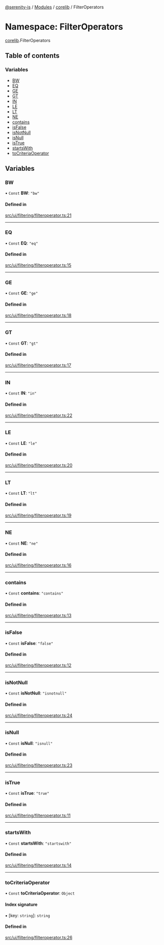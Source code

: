 [@serenity-is](../README.md) / [Modules](../modules.md) / [corelib](corelib.md) / FilterOperators

# Namespace: FilterOperators

[corelib](corelib.md).FilterOperators

## Table of contents

### Variables

- [BW](corelib.FilterOperators.md#bw)
- [EQ](corelib.FilterOperators.md#eq)
- [GE](corelib.FilterOperators.md#ge)
- [GT](corelib.FilterOperators.md#gt)
- [IN](corelib.FilterOperators.md#in)
- [LE](corelib.FilterOperators.md#le)
- [LT](corelib.FilterOperators.md#lt)
- [NE](corelib.FilterOperators.md#ne)
- [contains](corelib.FilterOperators.md#contains)
- [isFalse](corelib.FilterOperators.md#isfalse)
- [isNotNull](corelib.FilterOperators.md#isnotnull)
- [isNull](corelib.FilterOperators.md#isnull)
- [isTrue](corelib.FilterOperators.md#istrue)
- [startsWith](corelib.FilterOperators.md#startswith)
- [toCriteriaOperator](corelib.FilterOperators.md#tocriteriaoperator)

## Variables

### BW

• `Const` **BW**: ``"bw"``

#### Defined in

[src/ui/filtering/filteroperator.ts:21](https://github.com/serenity-is/serenity/blob/master/packages/corelib/src/ui/filtering/filteroperator.ts#line&#x3D;21)

___

### EQ

• `Const` **EQ**: ``"eq"``

#### Defined in

[src/ui/filtering/filteroperator.ts:15](https://github.com/serenity-is/serenity/blob/master/packages/corelib/src/ui/filtering/filteroperator.ts#line&#x3D;15)

___

### GE

• `Const` **GE**: ``"ge"``

#### Defined in

[src/ui/filtering/filteroperator.ts:18](https://github.com/serenity-is/serenity/blob/master/packages/corelib/src/ui/filtering/filteroperator.ts#line&#x3D;18)

___

### GT

• `Const` **GT**: ``"gt"``

#### Defined in

[src/ui/filtering/filteroperator.ts:17](https://github.com/serenity-is/serenity/blob/master/packages/corelib/src/ui/filtering/filteroperator.ts#line&#x3D;17)

___

### IN

• `Const` **IN**: ``"in"``

#### Defined in

[src/ui/filtering/filteroperator.ts:22](https://github.com/serenity-is/serenity/blob/master/packages/corelib/src/ui/filtering/filteroperator.ts#line&#x3D;22)

___

### LE

• `Const` **LE**: ``"le"``

#### Defined in

[src/ui/filtering/filteroperator.ts:20](https://github.com/serenity-is/serenity/blob/master/packages/corelib/src/ui/filtering/filteroperator.ts#line&#x3D;20)

___

### LT

• `Const` **LT**: ``"lt"``

#### Defined in

[src/ui/filtering/filteroperator.ts:19](https://github.com/serenity-is/serenity/blob/master/packages/corelib/src/ui/filtering/filteroperator.ts#line&#x3D;19)

___

### NE

• `Const` **NE**: ``"ne"``

#### Defined in

[src/ui/filtering/filteroperator.ts:16](https://github.com/serenity-is/serenity/blob/master/packages/corelib/src/ui/filtering/filteroperator.ts#line&#x3D;16)

___

### contains

• `Const` **contains**: ``"contains"``

#### Defined in

[src/ui/filtering/filteroperator.ts:13](https://github.com/serenity-is/serenity/blob/master/packages/corelib/src/ui/filtering/filteroperator.ts#line&#x3D;13)

___

### isFalse

• `Const` **isFalse**: ``"false"``

#### Defined in

[src/ui/filtering/filteroperator.ts:12](https://github.com/serenity-is/serenity/blob/master/packages/corelib/src/ui/filtering/filteroperator.ts#line&#x3D;12)

___

### isNotNull

• `Const` **isNotNull**: ``"isnotnull"``

#### Defined in

[src/ui/filtering/filteroperator.ts:24](https://github.com/serenity-is/serenity/blob/master/packages/corelib/src/ui/filtering/filteroperator.ts#line&#x3D;24)

___

### isNull

• `Const` **isNull**: ``"isnull"``

#### Defined in

[src/ui/filtering/filteroperator.ts:23](https://github.com/serenity-is/serenity/blob/master/packages/corelib/src/ui/filtering/filteroperator.ts#line&#x3D;23)

___

### isTrue

• `Const` **isTrue**: ``"true"``

#### Defined in

[src/ui/filtering/filteroperator.ts:11](https://github.com/serenity-is/serenity/blob/master/packages/corelib/src/ui/filtering/filteroperator.ts#line&#x3D;11)

___

### startsWith

• `Const` **startsWith**: ``"startswith"``

#### Defined in

[src/ui/filtering/filteroperator.ts:14](https://github.com/serenity-is/serenity/blob/master/packages/corelib/src/ui/filtering/filteroperator.ts#line&#x3D;14)

___

### toCriteriaOperator

• `Const` **toCriteriaOperator**: `Object`

#### Index signature

▪ [key: `string`]: `string`

#### Defined in

[src/ui/filtering/filteroperator.ts:26](https://github.com/serenity-is/serenity/blob/master/packages/corelib/src/ui/filtering/filteroperator.ts#line&#x3D;26)
